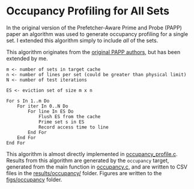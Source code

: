 # Occupancy Profiling for All Sets

In the original version of the Prefetcher-Aware Prime and Probe (PAPP) paper an 
algorithm was used to generate occupancy profiling for a single set. I extended 
this algorithm simply to include _all_ of the sets.

This algorithm originates from the [original PAPP authors][PappGithub], but has 
been extended by me.

```
m <- number of sets in target cache
n <- number of lines per set (could be greater than physical limit)
N <- number of test iterations

ES <- eviction set of size m x n

For s In 1..m Do
    For iter In 0..N Do
        For line In ES Do
            Flush ES from the cache 
            Prime set s in ES 
            Record access time to line 
        End For
    End For 
End For 
```

This algorithm is almost directly implemented in [occupancy_profile.c](../src/occupancy_profile.c). 
Results from this algorithm are generated by the `occupancy` target, generated from the main function 
in [occupancy.c](../occupancy.c), and are written to CSV files in the [results/occupancy/](../results/occupancy/)
folder. Figures are written to the [figs/occupancy](../figs/occupancy/) folder.

[PappGithub]: (https://github.com/seclab-ucr/PAPP/blob/a18a230dd941e7d0cf2290a39981172b8651eac1/Pseudocode_Algorithm.pdf)

